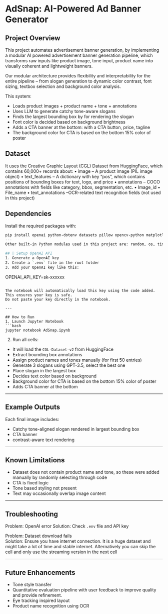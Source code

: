 
# AdSnap: AI-Powered Ad Banner Generator

## Project Overview  
This project automates advertisement banner generation, by implementing a modular AI powered advertisement banner generation pipeline, which transforms raw inputs like product image, tone input, product name into visually coherent and lightweight banners. 

Our modular architecture provides flexibility and interpretability for the entire pipeline – from slogan generation to dynamic color contrast, font sizing, textbox selection and background color analysis. 

This system: 
- Loads product images + product name + tone + annotations
- Uses LLM to generate catchy tone-aware slogans 
- Finds the largest bounding box by for rendering the slogan
- Font color is decided based on background brightness
- Adds a CTA banner at the bottom: with a CTA button, price, tagline
- The background color for CTA is based on the bottom 15% color of poster

## Dataset
It uses the Creative Graphic Layout (CGL) Dataset from HuggingFace, which contains 60,000+ records about:
            •	image – A product image (PIL image object)
            •	text_features – A dictionary with key “pos”, which contains positions of bounding boxes for text, logo, and price
            •	annotations – COCO annotations with fields like category, bbox, segmentation, etc.
            •	Image_id
            •	File_name 
            •	text_annotations –OCR-related text recognition fields (not used in this project)
            

## Dependencies  

Install the required packages with:

```bash
pip install openai python-dotenv datasets pillow opencv-python matplotlib numpy
---
Other built-in Python modules used in this project are: random, os, time, ast, IPython.display

## 🔑 Setup OpenAI API  
1. Generate a OpenAI key
2. Create a `.env` file in the root folder  
3. Add your OpenAI key like this:  
```
OPENAI_API_KEY=sk-xxxxxx
```

The notebook will automatically load this key using the code added. This ensures your key is safe. 
Do not paste your key directly in the notebook.

---

## How to Run  
1. Launch Jupyter Notebook
```bash
jupyter notebook AdSnap.ipynb
```

2. Run all cells:
- It will load the `CGL-Dataset-v2` from HuggingFace
- Extract bounding box annotations
- Assign product names and tones manually (for first 50 entries)
- Generate 3 slogans using GPT-3.5, select the best one
- Place slogan in the largest box 
- Decides text color based on background
- Background color for CTA is based on the bottom 15% color of poster
- Adds CTA banner at the bottom

---

## Example Outputs  
Each final image includes:
-  Catchy tone-aligned slogan rendered in largest bounding box
-  CTA banner
-  contrast-aware text rendering
---

## Known Limitations  
- Dataset does not contain product name and tone, so these were added manually by randomly selecting through code  
- CTA is fixed logic
- Tone based styling not present
- Text may occasionally overlap image content

---

## Troubleshooting  
             
Problem: OpenAI error 
Solution: Check `.env` file and API key        

Problem: Dataset download fails    	
Solution: Ensure you have internet connection. It is a huge dataset and might take a lot of time and stable internet. Alternatively you can skip the cell and only use the streaming version in the next cell 

---

## Future Enhancements  
- Tone style transfer
- Quantitative evaluation pipeline with user feedback to improve quality and provide refinement. 
- Eye tracking inspired layout
- Product name recognition using OCR  


